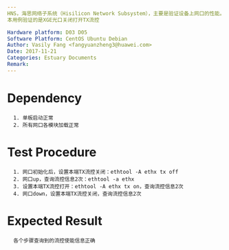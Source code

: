 ```yaml
---
HNS，海思网络子系统（Hisilicon Network Subsystem），主要是验证设备上网口的性能。
本用例验证的是XGE光口关闭打开TX流控

Hardware platform: D03 D05  
Software Platform: CentOS Ubuntu Debian 
Author: Vasily Fang <fangyuanzheng3@huawei.com>  
Date: 2017-11-21
Categories: Estuary Documents  
Remark:
---
```


# Dependency
```
  1. 单板启动正常
  2. 所有网口各模块加载正常
```

# Test Procedure
```
  1. 网口初始化后，设置本端TX流控关闭：ethtool -A ethx tx off
  2. 网口up，查询流控信息2次：ethtool -a ethx
  3. 设置本端TX流控打开：ethtool -A ethx tx on，查询流控信息2次
  4. 网口down，设置本端TX流控关闭，查询流控信息2次
```

# Expected Result
```
  各个步骤查询到的流控使能信息正确
```
